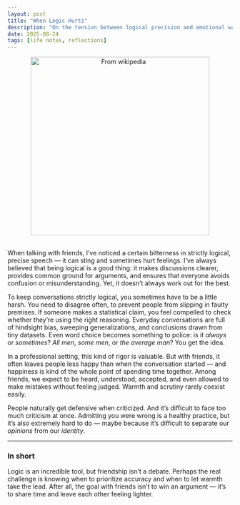 ```yaml
---
layout: post
title: "When Logic Hurts"
description: "On the tension between logical precision and emotional warmth in conversations with friends"
date: 2025-08-24
tags: [life notes, reflections]
---
```


<div style="text-align: center;">
<figure>
    <img src="{{ site.baseurl }}/images/2025-08-24/20250824_logic_hurts_ChatGPT_Image.png" 
    width="400"
    alt="From wikipedia"
    class="center">
</figure>
</div>
<br>
When talking with friends, I’ve noticed a certain bitterness in strictly logical, precise speech — it can sting and sometimes hurt feelings. I’ve always believed that being logical is a good thing: it makes discussions clearer, provides common ground for arguments, and ensures that everyone avoids confusion or misunderstanding. Yet, it doesn’t always work out for the best.  

<!--more-->

To keep conversations strictly logical, you sometimes have to be a little harsh. You need to disagree often, to prevent people from slipping in faulty premises. If someone makes a statistical claim, you feel compelled to check whether they’re using the right reasoning. Everyday conversations are full of hindsight bias, sweeping generalizations, and conclusions drawn from tiny datasets. Even word choice becomes something to police: is it *always* or *sometimes*? *All men*, *some men*, or *the average man*? You get the idea.  

In a professional setting, this kind of rigor is valuable. But with friends, it often leaves people less happy than when the conversation started — and happiness is kind of the whole point of spending time together. Among friends, we expect to be heard, understood, accepted, and even allowed to make mistakes without feeling judged. Warmth and scrutiny rarely coexist easily.  

People naturally get defensive when criticized. And it’s difficult to face too much criticism at once. Admitting you were wrong is a healthy practice, but it’s also extremely hard to do — maybe because it’s difficult to separate our *opinions* from our *identity*.  

---

### In short

Logic is an incredible tool, but friendship isn’t a debate. Perhaps the real challenge is knowing when to prioritize accuracy and when to let warmth take the lead. After all, the goal with friends isn’t to win an argument — it’s to share time and leave each other feeling lighter.
